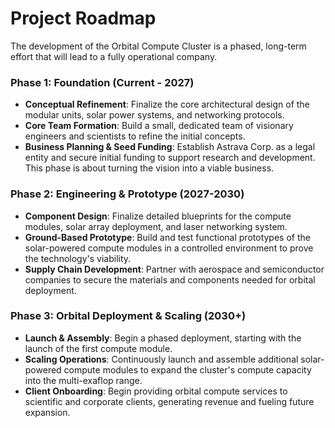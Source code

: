 # Project Roadmap

The development of the Orbital Compute Cluster is a phased, long-term effort that will lead to a fully operational company.

### **Phase 1: Foundation (Current - 2027)**

* **Conceptual Refinement**: Finalize the core architectural design of the modular units, solar power systems, and networking protocols.
* **Core Team Formation**: Build a small, dedicated team of visionary engineers and scientists to refine the initial concepts.
* **Business Planning & Seed Funding**: Establish Astrava Corp. as a legal entity and secure initial funding to support research and development. This phase is about turning the vision into a viable business.

### **Phase 2: Engineering & Prototype (2027-2030)**

* **Component Design**: Finalize detailed blueprints for the compute modules, solar array deployment, and laser networking system.
* **Ground-Based Prototype**: Build and test functional prototypes of the solar-powered compute modules in a controlled environment to prove the technology's viability.
* **Supply Chain Development**: Partner with aerospace and semiconductor companies to secure the materials and components needed for orbital deployment.

### **Phase 3: Orbital Deployment & Scaling (2030+)**

* **Launch & Assembly**: Begin a phased deployment, starting with the launch of the first compute module.
* **Scaling Operations**: Continuously launch and assemble additional solar-powered compute modules to expand the cluster's compute capacity into the multi-exaflop range.
* **Client Onboarding**: Begin providing orbital compute services to scientific and corporate clients, generating revenue and fueling future expansion.
